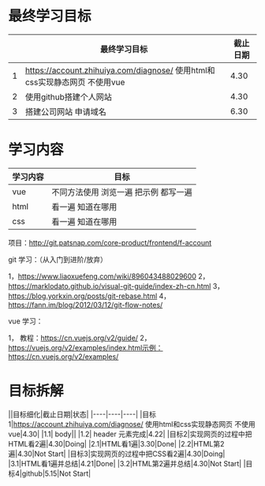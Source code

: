 

最终学习目标
=================


||最终学习目标|截止日期|
|----|----|----|
|1|https://account.zhihuiya.com/diagnose/ 使用html和css实现静态网页 不使用vue|4.30|
|2|使用github搭建个人网站            |4.30|
|3|搭建公司网站 申请域名             |6.30|



学习内容
=================

|学习内容|目标|
|----|----|
|vue|不同方法使用 浏览一遍 把示例 都写一遍|
|html|看一遍 知道在哪用|
|css|看一遍 知道在哪用|




项目：http://git.patsnap.com/core-product/frontend/f-account

git 学习：（从入门到进阶/放弃）

1，https://www.liaoxuefeng.com/wiki/896043488029600
2，https://marklodato.github.io/visual-git-guide/index-zh-cn.html
3，https://blog.yorkxin.org/posts/git-rebase.html
4，https://fann.im/blog/2012/03/12/git-flow-notes/

vue 学习：

1， 教程：https://cn.vuejs.org/v2/guide/
2，https://vuejs.org/v2/examples/index.html示例：https://cn.vuejs.org/v2/examples/


目标拆解
=================
||目标细化|截止日期|状态|
|----|----|----|
|目标1|https://account.zhihuiya.com/diagnose/ 使用html和css实现静态网页 不使用vue|4.30|
|1.1| body||
|1.2| header 元素完成|4.22|
|目标2|实现网页的过程中把HTML看2遍|4.30|Doing|
|2.1|HTML看1遍|3.30|Done|
|2.2|HTML第2遍|4.30|Not Start|
|目标3|实现网页的过程中把CSS看2遍|4.30|Doing|
|3.1|HTML看1遍并总结|4.21|Done|
|3.2|HTML第2遍并总结|4.30|Not Start|
|目标4|github|5.15|Not Start|



